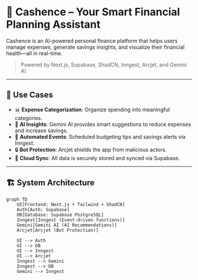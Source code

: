 # 💸 Cashence – Your Smart Financial Planning Assistant

Cashence is an AI-powered personal finance platform that helps users manage expenses, generate savings insights, and visualize their financial health—all in real-time.

> Powered by Next.js, Supabase, ShadCN, Inngest, Arcjet, and Gemini AI.

---

## 🧠 Use Cases

- 📊 **Expense Categorization**: Organize spending into meaningful categories.
- 🤖 **AI Insights**: Gemini AI provides smart suggestions to reduce expenses and increase savings.
- 🔔 **Automated Events**: Scheduled budgeting tips and savings alerts via Inngest.
- 🔒 **Bot Protection**: Arcjet shields the app from malicious actors.
- 📁 **Cloud Sync**: All data is securely stored and synced via Supabase.

---

## 🏗️ System Architecture

```mermaid
graph TD
    UI[Frontend: Next.js + Tailwind + ShadCN]
    Auth[Auth: Supabase]
    DB[Database: Supabase PostgreSQL]
    Inngest[Inngest (Event-driven functions)]
    Gemini[Gemini AI (AI Recommendations)]
    Arcjet[Arcjet (Bot Protection)]

    UI --> Auth
    UI --> DB
    UI --> Inngest
    UI --> Arcjet
    Inngest --> Gemini
    Inngest --> DB
    Gemini --> Inngest
